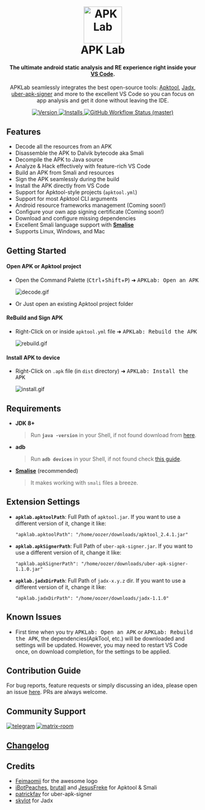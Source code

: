 <h1 align="center">
  <a href="https://github.com/surendrajat/apklab">
    <img src="https://raw.githubusercontent.com/surendrajat/apklab/master/assets/icon.png" alt="APK Lab" height="96px" width="100px">
  </a>
  <br>
  APK Lab
</h1>

<h4 align="center">
The ultimate android static analysis and RE experience right inside your <a href="https://code.visualstudio.com/">VS Code</a>.
</h4>

<p align="center">
APKLab seamlessly integrates the best open-source tools: <a href="https://github.com/ibotpeaches/apktool/">Apktool</a>, <a href="https://github.com/skylot/jadx">Jadx</a>, <a href="https://github.com/patrickfav/uber-apk-signer">uber-apk-signer</a> and more to the excellent VS Code so you can focus on app analysis and get it done without leaving the IDE.
</p>

<p align="center">
    <a href="https://marketplace.visualstudio.com/items?itemName=Surendrajat.apklab">
        <img alt="Version" src="https://img.shields.io/visual-studio-marketplace/v/surendrajat.apklab?color=629&labelColor=000">
    </a>
    <a href="https://marketplace.visualstudio.com/items?itemName=Surendrajat.apklab">
        <img alt="Installs" src="https://img.shields.io/visual-studio-marketplace/i/surendrajat.apklab?logo=visual-studio-code&logoColor=blue&labelColor=000&color=blue">
    </a>
    <a href="https://github.com/Surendrajat/APKLab/actions?query=workflow%3AAPKLab">
        <img alt="GitHub Workflow Status (master)" src="https://img.shields.io/github/workflow/status/surendrajat/apklab/APKLab/master?logo=github&labelColor=black">
    </a>
</p>

## Features

- Decode all the resources from an APK
- Disassemble the APK to Dalvik bytecode aka Smali
- Decompile the APK to Java source
- Analyze & Hack effectively with feature-rich VS Code
- Build an APK from Smali and resources
- Sign the APK seamlessly during the build
- Install the APK directly from VS Code
- Support for Apktool-style projects (`apktool.yml`)
- Support for most Apktool CLI arguments
- Android resource frameworks management (Coming soon!)
- Configure your own app signing certificate (Coming soon!)
- Download and configure missing dependencies
- Excellent Smali language support with [**Smalise**](https://marketplace.visualstudio.com/items?itemName=LoyieKing.smalise)
- Supports Linux, Windows, and Mac

## Getting Started

#### Open APK or Apktool project

- Open the Command Palette (<kbd>Ctrl</kbd>+<kbd>Shift</kbd>+<kbd>P</kbd>) ➜ <kbd>APKLab: Open an APK</kbd>

  ![decode.gif](https://github.com/Surendrajat/APKLab/raw/master/assets/decode.gif)

- Or Just open an existing Apktool project folder

#### ReBuild and Sign APK
  
- Right-Click on or inside `apktool.yml` file ➜ <kbd>APKLab: Rebuild the APK</kbd>

  ![rebuild.gif](https://github.com/Surendrajat/APKLab/raw/master/assets/rebuild.gif)

#### Install APK to device
  
- Right-Click on `.apk` file (in `dist` directory) ➜ <kbd>APKLab: Install the APK</kbd>

  ![install.gif](https://github.com/Surendrajat/APKLab/raw/master/assets/install.gif)

## Requirements

- **JDK 8+**
  >Run **`java -version`** in your Shell, if not found download from [here](https://adoptopenjdk.net/).
- **adb**
  >Run **`adb devices`** in your Shell, if not found check [this guide](https://www.xda-developers.com/install-adb-windows-macos-linux/).

- [**Smalise**](https://marketplace.visualstudio.com/items?itemName=LoyieKing.smalise) (recommended)
  >It makes working with `smali` files a breeze.

## Extension Settings

- **`apklab.apktoolPath`**: Full Path of `apktool.jar`. If you want to use a different version of it, change it like:

  `"apklab.apktoolPath": "/home/oozer/downloads/apktool_2.4.1.jar"`

- **`apklab.apkSignerPath`**: Full Path of `uber-apk-signer.jar`. If you want to use a different version of it, change it like:

  `"apklab.apkSignerPath": "/home/oozer/downloads/uber-apk-signer-1.1.0.jar"`

- **`apklab.jadxDirPath`**: Full Path of `jadx-x.y.z` dir. If you want to use a different version of it, change it like:
  
  `"apklab.jadxDirPath": "/home/oozer/downloads/jadx-1.1.0"`

## Known Issues

- First time when you try <kbd>APKLab: Open an APK</kbd> or <kbd>APKLab: Rebuild the APK</kbd>, the dependencies(ApkTool, etc.) will be downloaded and settings will be updated. However, you may need to restart VS Code once, on download completion, for the settings to be applied.

## Contribution Guide

  For bug reports, feature requests or simply discussing an idea, please open an issue [here](https://github.com/Surendrajat/APKLab/issues). PRs are always welcome.

## Community Support

[![telegram](https://img.shields.io/badge/telegram-group-blue)](https://t.me/apklab_re) [![matrix-room](https://img.shields.io/badge/matrix-room-red)](https://matrix.to/#/#apklab:matrix.org)

## [Changelog](https://github.com/Surendrajat/APKLab/blob/master/CHANGELOG.md)

## Credits

- [Feimaomii](https://github.com/Feimaomii) for the awesome logo
- [iBotPeaches](https://github.com/iBotPeaches), [brutall](https://github.com/brutall) and [JesusFreke](https://github.com/JesusFreke) for Apktool & Smali
- [patrickfav](https://github.com/patrickfav) for uber-apk-signer
- [skylot](https://github.com/skylot) for Jadx
